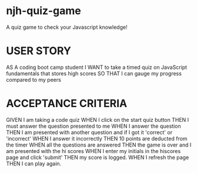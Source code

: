 # njh-quiz-game
A quiz game to check your Javascript knowledge!

# USER STORY
AS A coding boot camp student
I WANT to take a timed quiz on JavaScript fundamentals that stores high scores
SO THAT I can gauge my progress compared to my peers

# ACCEPTANCE CRITERIA
GIVEN I am taking a code quiz
WHEN I click on the start quiz button
THEN I must answer the question presented to me
WHEN I answer the question
THEN I am presented with another question and if I got it 'correct' or 'incorrect'
WHEN I answer it incorrectly
THEN 10 points are deducted from the timer
WHEN all the questions are answered
THEN the game is over and I am presented with the hi scores
WHEN I enter my initials in the hiscores page and click 'submit'
THEN my score is logged.
WHEN I refresh the page
THEN I can play again.
